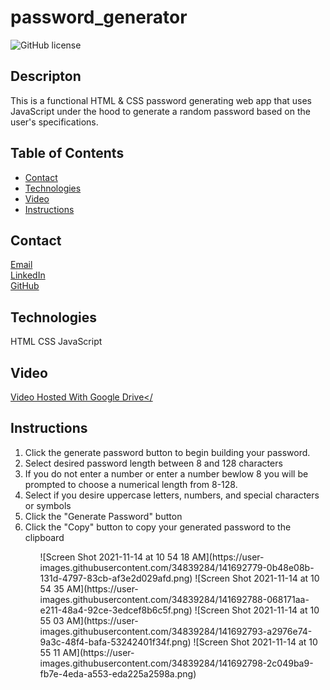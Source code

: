 # password_generator
![GitHub license](https://img.shields.io/badge/license-MIT-blue.svg)
## Descripton
This is a functional HTML & CSS password generating web app that uses JavaScript under the hood to generate a random password based on the user's specifications. 

## Table of Contents
* [Contact](#contact)
* [Technologies](#technologies)  
* [Video](#video)
* [Instructions](#instructions)

## Contact
<a href="mailto: matthewbrignola@du.edu">Email</a> <br>
<a href="https://www.linkedin.com/in/matthewbrignola/">LinkedIn</a> <br>
<a href="https://github.com/PrismaticDevelopmentStudios">GitHub</a> <br>
## Technologies
HTML
CSS
JavaScript
## Video
<a href="https://drive.google.com/file/d/1rdUVAkXu3xUkxRjy1xxaRQAPKTaq6YY7/view?usp=sharing">Video Hosted With Google Drive</<a>
## Instructions
<ol>
  <li>Click the generate password button to begin building your password.</li>
  <li>Select desired password length between 8 and 128 characters</li>
  <li>If you do not enter a number or enter a number bewlow 8 you will be prompted to choose a numerical length from 8-128. </li>
  <li>Select if you desire uppercase letters, numbers, and special characters or symbols</li>
  <li>Click the "Generate Password" button</li>
  <li>Click the "Copy" button to copy your 
generated password to the clipboard</li>
 <ol>
![Screen Shot 2021-11-14 at 10 54 18 AM](https://user-images.githubusercontent.com/34839284/141692779-0b48e08b-131d-4797-83cb-af3e2d029afd.png)
![Screen Shot 2021-11-14 at 10 54 35 AM](https://user-images.githubusercontent.com/34839284/141692788-068171aa-e211-48a4-92ce-3edcef8b6c5f.png)
![Screen Shot 2021-11-14 at 10 55 03 AM](https://user-images.githubusercontent.com/34839284/141692793-a2976e74-9a3c-48f4-bafa-53242401f34f.png)
![Screen Shot 2021-11-14 at 10 55 11 AM](https://user-images.githubusercontent.com/34839284/141692798-2c049ba9-fb7e-4eda-a553-eda225a2598a.png)
